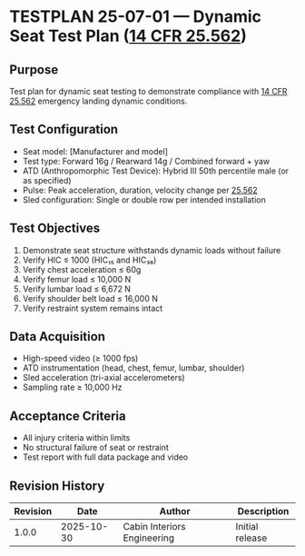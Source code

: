 # TESTPLAN 25-07-01 — Dynamic Seat Test Plan ([14 CFR 25.562](https://www.ecfr.gov/current/title-14/chapter-I/subchapter-C/part-25/subpart-C/subject-group-ECFRe4c59b5f5506932/section-25.562))

## Purpose
Test plan for dynamic seat testing to demonstrate compliance with [14 CFR 25.562](https://www.ecfr.gov/current/title-14/chapter-I/subchapter-C/part-25/subpart-C/subject-group-ECFRe4c59b5f5506932/section-25.562) emergency landing dynamic conditions.

## Test Configuration
- Seat model: [Manufacturer and model]
- Test type: Forward 16g / Rearward 14g / Combined forward + yaw
- ATD (Anthropomorphic Test Device): Hybrid III 50th percentile male (or as specified)
- Pulse: Peak acceleration, duration, velocity change per [25.562](https://www.ecfr.gov/current/title-14/chapter-I/subchapter-C/part-25/subpart-C/subject-group-ECFRe4c59b5f5506932/section-25.562)
- Sled configuration: Single or double row per intended installation

## Test Objectives
1. Demonstrate seat structure withstands dynamic loads without failure
2. Verify HIC ≤ 1000 (HIC₁₅ and HIC₃₆)
3. Verify chest acceleration ≤ 60g
4. Verify femur load ≤ 10,000 N
5. Verify lumbar load ≤ 6,672 N
6. Verify shoulder belt load ≤ 16,000 N
7. Verify restraint system remains intact

## Data Acquisition
- High-speed video (≥ 1000 fps)
- ATD instrumentation (head, chest, femur, lumbar, shoulder)
- Sled acceleration (tri-axial accelerometers)
- Sampling rate ≥ 10,000 Hz

## Acceptance Criteria
- All injury criteria within limits
- No structural failure of seat or restraint
- Test report with full data package and video

## Revision History
| Revision | Date       | Author                     | Description     |
|----------|------------|----------------------------|-----------------|
| 1.0.0    | 2025-10-30 | Cabin Interiors Engineering | Initial release |
